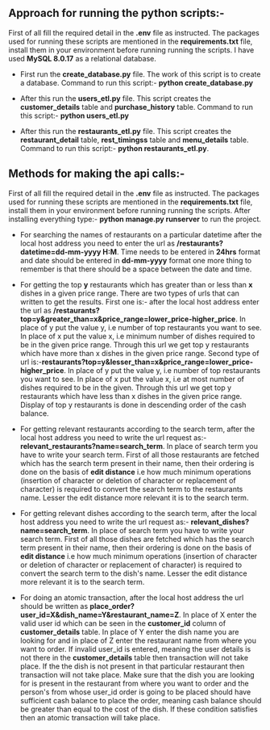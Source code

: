**Approach for running the python scripts:-**
-

First of all fill the required detail in the **.env** file as instructed. The packages used for running these scripts are mentioned in the **requirements.txt** file, install them in your environment before running running the scripts.
I have used **MySQL 8.0.17** as a relational database.

- First run the **create_database.py** file. The work of this script is to create a database. Command to run this script:- **python create_database.py**
 
- After this run the **users_etl.py** file. This script creates the **customer_details** table and **purchase_history** table. Command to run this script:- **python users_etl.py**

- After this run the **restaurants_etl.py** file. This script creates the **restaurant_detail** table, **rest_timingss** table and **menu_details** table. Command to run this script:- **python restaurants_etl.py**.

**Methods for making the api calls:-**
-

First of all fill the required detail in the **.env** file as instructed. The packages used for running these scripts are mentioned in the **requirements.txt** file, install them in your environment before running running the scripts. 
After installing everything type:- **python manage.py runserver** to run the project. 

- For searching the names of restaurants on a particular datetime after the local host address you need to enter the url as **/restaurants?datetime=dd-mm-yyyy H:M**. Time needs to be entered in **24hrs** format and date should be entered in **dd-mm-yyyy** format
one more thing to remember is that there should be a space between the date and time.

- For getting the top **y** restaurants which has greater than or less than **x** dishes in a given price range.
There are two types of urls that can written to get the results. First one is:- after the local host address enter the url as **/restaurants?top=y&greater_than=x&price_range=lower_price-higher_price**. 
In place of y put the value y, i.e number of top restaurants you want to see. In place of x put the value x, i.e minimum number of dishes required to be in the given
price range. Through this url we get top y restaurants which have more than x dishes in the given price range. Second type of url is:-**restaurants?top=y&lesser_than=x&price_range=lower_price-higher_price**. In place of y put the value y, i.e number of top restaurants you want to see. In place of x put the value x, i.e at most number of dishes required to be in the given.
Through this url we get top y restaurants which have less than x dishes in the given price range. Display of top y restaurants is done in descending order of the cash balance.

- For getting relevant restaurants according to the search term, after the local host address you need to write the url request as:- **relevant_restaurants?name=search_term**.
In place of search term you have to write your search term. First of all those restaurants are fetched which has the search term present in their name, then their ordering
is done on the basis of **edit distance** i.e how much minimum operations (insertion of character or deletion of character or replacement of character) is required to
convert the search term to the restaurants name. Lesser the edit distance more relevant it is to the search term.

- For getting relevant dishes according to the search term, after the local host address you need to write the url request as:- **relevant_dishes?name=search_term**.
In place of search term you have to write your search term. First of all those dishes are fetched which has the search term present in their name, then their ordering
is done on the basis of **edit distance** i.e how much minimum operations (insertion of character or deletion of character or replacement of character) is required to
convert the search term to the dish's name. Lesser the edit distance more relevant it is to the search term.

- For doing an atomic transaction, after the local host address the url should be written as **place_order?user_id=X&dish_name=Y&restaurant_name=Z**. In place of X enter the valid user id which can be seen in the **customer_id** column of
**customer_details** table. In place of Y enter the dish name you are looking for and in place of Z enter the restaurant name from where you want to order. If invalid user_id is entered, meaning
the user details is not there in the **customer_details** table then transaction will not take place. If the the dish is not present in that particular restaurant then transaction will not take place. Make
sure that the dish you are looking for is present in the restaurant from where you want to order and the person's from whose user_id order is going to be placed
should have sufficient cash balance to place the order, meaning cash balance should be greater than equal to the cost of the dish. If these condition satisfies then an atomic transaction will
take place.
